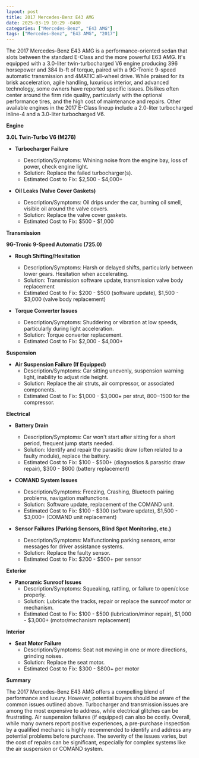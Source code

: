 ```yaml
---
layout: post
title: 2017 Mercedes-Benz E43 AMG
date: 2025-03-19 10:29 -0400
categories: ["Mercedes-Benz", "E43 AMG"]
tags: ["Mercedes-Benz", "E43 AMG", "2017"]
---
```

The 2017 Mercedes-Benz E43 AMG is a performance-oriented sedan that slots between the standard E-Class and the more powerful E63 AMG. It's equipped with a 3.0-liter twin-turbocharged V6 engine producing 396 horsepower and 384 lb-ft of torque, paired with a 9G-Tronic 9-speed automatic transmission and 4MATIC all-wheel drive. While praised for its brisk acceleration, agile handling, luxurious interior, and advanced technology, some owners have reported specific issues. Dislikes often center around the firm ride quality, particularly with the optional performance tires, and the high cost of maintenance and repairs. Other available engines in the 2017 E-Class lineup include a 2.0-liter turbocharged inline-4 and a 3.0-liter turbocharged V6.

**Engine**

**3.0L Twin-Turbo V6 (M276)**

*   **Turbocharger Failure**
    *   Description/Symptoms: Whining noise from the engine bay, loss of power, check engine light.
    *   Solution: Replace the failed turbocharger(s).
    *   Estimated Cost to Fix: $2,500 - $4,000+

*   **Oil Leaks (Valve Cover Gaskets)**
    *   Description/Symptoms: Oil drips under the car, burning oil smell, visible oil around the valve covers.
    *   Solution: Replace the valve cover gaskets.
    *   Estimated Cost to Fix: $500 - $1,000

**Transmission**

**9G-Tronic 9-Speed Automatic (725.0)**

*   **Rough Shifting/Hesitation**
    *   Description/Symptoms: Harsh or delayed shifts, particularly between lower gears. Hesitation when accelerating.
    *   Solution: Transmission software update, transmission valve body replacement
    *   Estimated Cost to Fix: $200 - $500 (software update), $1,500 - $3,000 (valve body replacement)

*   **Torque Converter Issues**
    *   Description/Symptoms: Shuddering or vibration at low speeds, particularly during light acceleration.
    *   Solution: Torque converter replacement.
    *   Estimated Cost to Fix: $2,000 - $4,000+

**Suspension**

*   **Air Suspension Failure (If Equipped)**
    *   Description/Symptoms: Car sitting unevenly, suspension warning light, inability to adjust ride height.
    *   Solution: Replace the air struts, air compressor, or associated components.
    *   Estimated Cost to Fix: $1,000 - $3,000+ per strut, $800-$1500 for the compressor.

**Electrical**

*   **Battery Drain**
    *   Description/Symptoms: Car won't start after sitting for a short period, frequent jump starts needed.
    *   Solution: Identify and repair the parasitic draw (often related to a faulty module), replace the battery.
    *   Estimated Cost to Fix: $100 - $500+ (diagnostics & parasitic draw repair), $300 - $600 (battery replacement)

*   **COMAND System Issues**
    *   Description/Symptoms: Freezing, Crashing, Bluetooth pairing problems, navigation malfunctions.
    *   Solution: Software update, replacement of the COMAND unit.
    *   Estimated Cost to Fix: $100 - $300 (software update), $1,500 - $3,000+ (COMAND unit replacement)

*   **Sensor Failures (Parking Sensors, Blind Spot Monitoring, etc.)**
    *   Description/Symptoms: Malfunctioning parking sensors, error messages for driver assistance systems.
    *   Solution: Replace the faulty sensor.
    *   Estimated Cost to Fix: $200 - $500+ per sensor

**Exterior**

*   **Panoramic Sunroof Issues**
    *   Description/Symptoms: Squeaking, rattling, or failure to open/close properly.
    *   Solution: Lubricate the tracks, repair or replace the sunroof motor or mechanism.
    *   Estimated Cost to Fix: $100 - $500 (lubrication/minor repair), $1,000 - $3,000+ (motor/mechanism replacement)

**Interior**

*   **Seat Motor Failure**
    *   Description/Symptoms: Seat not moving in one or more directions, grinding noises.
    *   Solution: Replace the seat motor.
    *   Estimated Cost to Fix: $300 - $800+ per motor

**Summary**

The 2017 Mercedes-Benz E43 AMG offers a compelling blend of performance and luxury. However, potential buyers should be aware of the common issues outlined above. Turbocharger and transmission issues are among the most expensive to address, while electrical glitches can be frustrating. Air suspension failures (if equipped) can also be costly. Overall, while many owners report positive experiences, a pre-purchase inspection by a qualified mechanic is highly recommended to identify and address any potential problems before purchase. The severity of the issues varies, but the cost of repairs can be significant, especially for complex systems like the air suspension or COMAND system.

